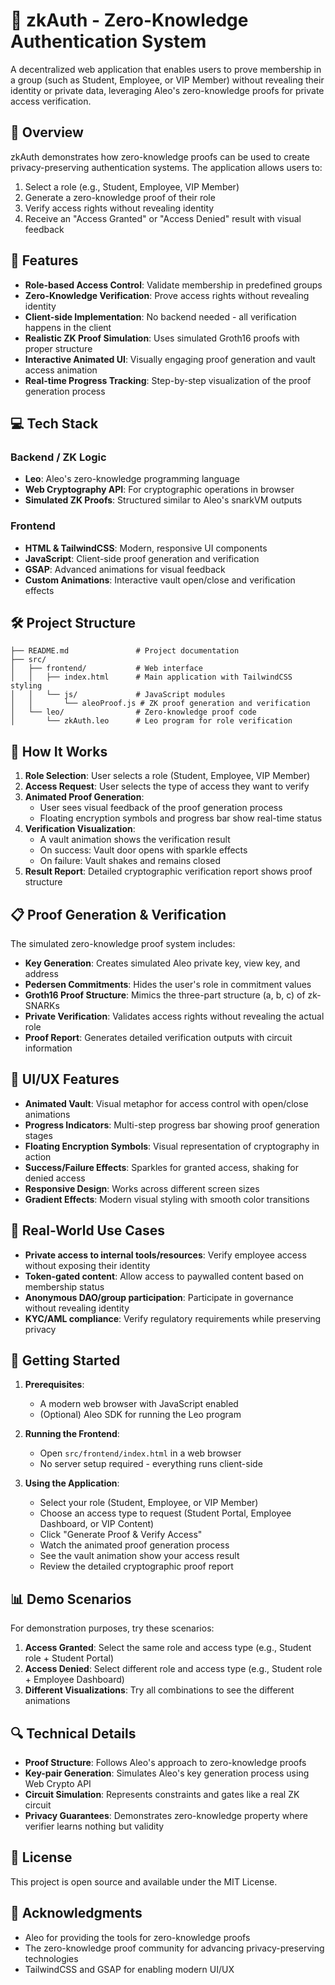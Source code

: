 # 🔐 zkAuth - Zero-Knowledge Authentication System

A decentralized web application that enables users to prove membership in a group (such as Student, Employee, or VIP Member) without revealing their identity or private data, leveraging Aleo's zero-knowledge proofs for private access verification.

## 📝 Overview

zkAuth demonstrates how zero-knowledge proofs can be used to create privacy-preserving authentication systems. The application allows users to:

1. Select a role (e.g., Student, Employee, VIP Member)
2. Generate a zero-knowledge proof of their role
3. Verify access rights without revealing identity
4. Receive an "Access Granted" or "Access Denied" result with visual feedback

## 🚀 Features

- **Role-based Access Control**: Validate membership in predefined groups
- **Zero-Knowledge Verification**: Prove access rights without revealing identity
- **Client-side Implementation**: No backend needed - all verification happens in the client
- **Realistic ZK Proof Simulation**: Uses simulated Groth16 proofs with proper structure
- **Interactive Animated UI**: Visually engaging proof generation and vault access animation
- **Real-time Progress Tracking**: Step-by-step visualization of the proof generation process

## 💻 Tech Stack

### Backend / ZK Logic
- **Leo**: Aleo's zero-knowledge programming language
- **Web Cryptography API**: For cryptographic operations in browser
- **Simulated ZK Proofs**: Structured similar to Aleo's snarkVM outputs

### Frontend
- **HTML & TailwindCSS**: Modern, responsive UI components
- **JavaScript**: Client-side proof generation and verification
- **GSAP**: Advanced animations for visual feedback
- **Custom Animations**: Interactive vault open/close and verification effects

## 🛠️ Project Structure

```
├── README.md               # Project documentation
├── src/
│   ├── frontend/           # Web interface
│   │   ├── index.html      # Main application with TailwindCSS styling
│   │   └── js/             # JavaScript modules
│   │       └── aleoProof.js # ZK proof generation and verification
│   └── leo/                # Zero-knowledge proof code
│       └── zkAuth.leo      # Leo program for role verification
```

## 🧩 How It Works

1. **Role Selection**: User selects a role (Student, Employee, VIP Member)
2. **Access Request**: User selects the type of access they want to verify
3. **Animated Proof Generation**: 
   - User sees visual feedback of the proof generation process
   - Floating encryption symbols and progress bar show real-time status
4. **Verification Visualization**:
   - A vault animation shows the verification result
   - On success: Vault door opens with sparkle effects
   - On failure: Vault shakes and remains closed
5. **Result Report**: Detailed cryptographic verification report shows proof structure

## 📋 Proof Generation & Verification

The simulated zero-knowledge proof system includes:

- **Key Generation**: Creates simulated Aleo private key, view key, and address
- **Pedersen Commitments**: Hides the user's role in commitment values
- **Groth16 Proof Structure**: Mimics the three-part structure (a, b, c) of zk-SNARKs
- **Private Verification**: Validates access rights without revealing the actual role
- **Proof Report**: Generates detailed verification outputs with circuit information

## 🎨 UI/UX Features

- **Animated Vault**: Visual metaphor for access control with open/close animations
- **Progress Indicators**: Multi-step progress bar showing proof generation stages
- **Floating Encryption Symbols**: Visual representation of cryptography in action
- **Success/Failure Effects**: Sparkles for granted access, shaking for denied access
- **Responsive Design**: Works across different screen sizes
- **Gradient Effects**: Modern visual styling with smooth color transitions

## 🧪 Real-World Use Cases

- **Private access to internal tools/resources**: Verify employee access without exposing their identity
- **Token-gated content**: Allow access to paywalled content based on membership status
- **Anonymous DAO/group participation**: Participate in governance without revealing identity
- **KYC/AML compliance**: Verify regulatory requirements while preserving privacy

## 🏁 Getting Started

1. **Prerequisites**:
   - A modern web browser with JavaScript enabled
   - (Optional) Aleo SDK for running the Leo program

2. **Running the Frontend**:
   - Open `src/frontend/index.html` in a web browser
   - No server setup required - everything runs client-side

3. **Using the Application**:
   - Select your role (Student, Employee, or VIP Member)
   - Choose an access type to request (Student Portal, Employee Dashboard, or VIP Content)
   - Click "Generate Proof & Verify Access"
   - Watch the animated proof generation process
   - See the vault animation show your access result
   - Review the detailed cryptographic proof report

## 📊 Demo Scenarios

For demonstration purposes, try these scenarios:

1. **Access Granted**: Select the same role and access type (e.g., Student role + Student Portal)
2. **Access Denied**: Select different role and access type (e.g., Student role + Employee Dashboard)
3. **Different Visualizations**: Try all combinations to see the different animations

## 🔍 Technical Details

- **Proof Structure**: Follows Aleo's approach to zero-knowledge proofs
- **Key-pair Generation**: Simulates Aleo's key generation process using Web Crypto API
- **Circuit Simulation**: Represents constraints and gates like a real ZK circuit
- **Privacy Guarantees**: Demonstrates zero-knowledge property where verifier learns nothing but validity

## 📄 License

This project is open source and available under the MIT License.

## 🙏 Acknowledgments

- Aleo for providing the tools for zero-knowledge proofs
- The zero-knowledge proof community for advancing privacy-preserving technologies
- TailwindCSS and GSAP for enabling modern UI/UX